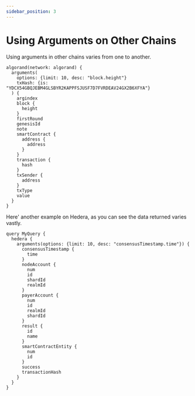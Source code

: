 ```yaml
---
sidebar_position: 3
---
```


# Using Arguments on Other Chains

Using arguments in other chains varies from one to another. 


```
algorand(network: algorand) {
  arguments(
    options: {limit: 10, desc: "block.height"}
    txHash: {is: "YDCX54GBQJEBM4GLSBYR2KAPPFSJUSF7D7FVRDEAV24GX2B6XFYA"}
  ) {
    argindex
    block {
      height
    }
    firstRound
    genesisId
    note
    smartContract {
      address {
        address
      }
    }
    transaction {
      hash
    }
    txSender {
      address
    }
    txType
    value
  }
}
```


Here' another example on Hedera, as you can see the data returned varies vastly.

```
query MyQuery {
  hedera {
    arguments(options: {limit: 10, desc: "consensusTimestamp.time"}) {
      consensusTimestamp {
        time
      }
      nodeAccount {
        num
        id
        shardId
        realmId
      }
      payerAccount {
        num
        id
        realmId
        shardId
      }
      result {
        id
        name
      }
      smartContractEntity {
        num
        id
      }
      success
      transactionHash
    }
  }
}
```